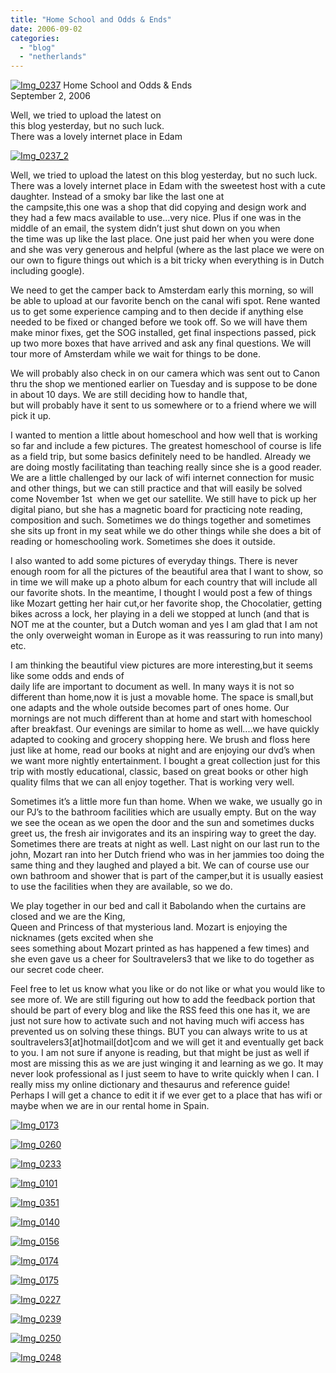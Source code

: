 ```yaml
---
title: "Home School and Odds & Ends"
date: 2006-09-02
categories: 
  - "blog"
  - "netherlands"
---
```


 [![Img_0237](https://pub-ac94b3f306b24c0dba4238943c97f2e1.r2.dev/2008/05/06/img_0237.png "Img_0237")](https://pub-ac94b3f306b24c0dba4238943c97f2e1.r2.dev/photos/uncategorized/2008/05/06/img_0237.png) Home School and Odds & Ends  
September 2, 2006

Well, we tried to upload the latest on  
this blog yesterday, but no such luck.  
There was a lovely internet place in Edam

<!--more-->

[![Img_0237_2](https://pub-ac94b3f306b24c0dba4238943c97f2e1.r2.dev/2008/05/06/img_0237_2.png "Img_0237_2")](https://pub-ac94b3f306b24c0dba4238943c97f2e1.r2.dev/photos/uncategorized/2008/05/06/img_0237_2.png)

Well, we tried to upload the latest on this blog yesterday, but no such luck. There was a lovely internet place in Edam with the sweetest host with a cute daughter. Instead of a smoky bar like the last one at  
the campsite,this one was a shop that did copying and design work and they had a few macs available to use...very nice. Plus if one was in the middle of an email, the system didn’t just shut down on you when  
the time was up like the last place. One just paid her when you were done and she was very generous and helpful (where as the last place we were on our own to figure things out which is a bit tricky when everything is in Dutch including google).

We need to get the camper back to Amsterdam early this morning, so will be able to upload at our favorite bench on the canal wifi spot. Rene wanted us to get some experience camping and to then decide if anything else needed to be fixed or changed before we took off. So we will have them make minor fixes, get the SOG installed, get final inspections passed, pick up two more boxes that have arrived and ask any final questions. We will tour more of Amsterdam while we wait for things to be done.

We will probably also check in on our camera which was sent out to Canon thru the shop we mentioned earlier on Tuesday and is suppose to be done in about 10 days. We are still deciding how to handle that,  
but will probably have it sent to us somewhere or to a friend where we will pick it up.

I wanted to mention a little about homeschool and how well that is working so far and include a few pictures. The greatest homeschool of course is life as a field trip, but some basics definitely need to be handled. Already we are doing mostly facilitating than teaching really since she is a good reader. We are a little challenged by our lack of wifi internet connection for music and other things, but we can still practice and that will easily be solved come November 1st  when we get our satellite. We still have to pick up her digital piano, but she has a magnetic board for practicing note reading, composition and such. Sometimes we do things together and sometimes she sits up front in my seat while we do other things while she does a bit of reading or homeschooling work. Sometimes she does it outside.

I also wanted to add some pictures of everyday things. There is never enough room for all the pictures of the beautiful area that I want to show, so in time we will make up a photo album for each country that will include all our favorite shots. In the meantime, I thought I would post a few of things like Mozart getting her hair cut,or her favorite shop, the Chocolatier, getting bikes across a lock, her playing in a deli we stopped at lunch (and that is NOT me at the counter, but a Dutch woman and yes I am glad that I am not the only overweight woman in Europe as it was reassuring to run into many) etc.

I am thinking the beautiful view pictures are more interesting,but it seems like some odds and ends of  
daily life are important to document as well. In many ways it is not so different than home,now it is just a movable home. The space is small,but one adapts and the whole outside becomes part of ones home. Our mornings are not much different than at home and start with homeschool after breakfast. Our evenings are similar to home as well....we have quickly adapted to cooking and grocery shopping here. We brush and floss here just like at home, read our books at night and are enjoying our dvd’s when we want more nightly entertainment. I bought a great collection just for this trip with mostly educational, classic, based on great books or other high quality films that we can all enjoy together. That is working very well.

Sometimes it’s a little more fun than home. When we wake, we usually go in our PJ’s to the bathroom facilities which are usually empty. But on the way we see the ocean as we open the door and the sun and sometimes ducks greet us, the fresh air invigorates and its an inspiring way to greet the day. Sometimes there are treats at night as well. Last night on our last run to the john, Mozart ran into her Dutch friend who was in her jammies too doing the same thing and they laughed and played a bit. We can of course use our own bathroom and shower that is part of the camper,but it is usually easiest to use the facilities when they are available, so we do.

We play together in our bed and call it Babolando when the curtains are closed and we are the King,  
Queen and Princess of that mysterious land. Mozart is enjoying the nicknames (gets excited when she  
sees something about Mozart printed as has happened a few times) and she even gave us a cheer for Soultravelers3 that we like to do together as our secret code cheer.

Feel free to let us know what you like or do not like or what you would like to see more of. We are still figuring out how to add the feedback portion that should be part of every blog and like the RSS feed this one has it, we are just not sure how to activate such and not having much wifi access has prevented us on solving these things. BUT you can always write to us at soultravelers3\[at\]hotmail\[dot\]com and we will get it and eventually get back to you. I am not sure if anyone is reading, but that might be just as well if most are missing this as we are just winging it and learning as we go. It may never look professional as I just seem to have to write quickly when I can. I really miss my online dictionary and thesaurus and reference guide! Perhaps I will get a chance to edit it if we ever get to a place that has wifi or maybe when we are in our rental home in Spain.

[![Img_0173](https://pub-ac94b3f306b24c0dba4238943c97f2e1.r2.dev/2008/05/06/img_0173.png "Img_0173")](https://pub-ac94b3f306b24c0dba4238943c97f2e1.r2.dev/photos/uncategorized/2008/05/06/img_0173.png)

[![Img_0260](https://pub-ac94b3f306b24c0dba4238943c97f2e1.r2.dev/2008/05/06/img_0260.png "Img_0260")](https://pub-ac94b3f306b24c0dba4238943c97f2e1.r2.dev/photos/uncategorized/2008/05/06/img_0260.png)

[![Img_0233](https://pub-ac94b3f306b24c0dba4238943c97f2e1.r2.dev/2008/05/06/img_0233.png "Img_0233")](https://pub-ac94b3f306b24c0dba4238943c97f2e1.r2.dev/photos/uncategorized/2008/05/06/img_0233.png)

[![Img_0101](https://pub-ac94b3f306b24c0dba4238943c97f2e1.r2.dev/2008/05/06/img_0101.png "Img_0101")](https://pub-ac94b3f306b24c0dba4238943c97f2e1.r2.dev/photos/uncategorized/2008/05/06/img_0101.png)

[![Img_0351](https://pub-ac94b3f306b24c0dba4238943c97f2e1.r2.dev/2008/05/06/img_0351.png "Img_0351")](https://pub-ac94b3f306b24c0dba4238943c97f2e1.r2.dev/photos/uncategorized/2008/05/06/img_0351.png)

[![Img_0140](https://pub-ac94b3f306b24c0dba4238943c97f2e1.r2.dev/2008/05/06/img_0140.png "Img_0140")](https://pub-ac94b3f306b24c0dba4238943c97f2e1.r2.dev/photos/uncategorized/2008/05/06/img_0140.png)

[![Img_0156](https://pub-ac94b3f306b24c0dba4238943c97f2e1.r2.dev/2008/05/06/img_0156.png "Img_0156")](https://pub-ac94b3f306b24c0dba4238943c97f2e1.r2.dev/photos/uncategorized/2008/05/06/img_0156.png)

[![Img_0174](https://pub-ac94b3f306b24c0dba4238943c97f2e1.r2.dev/2008/05/06/img_0174.png "Img_0174")](https://pub-ac94b3f306b24c0dba4238943c97f2e1.r2.dev/photos/uncategorized/2008/05/06/img_0174.png)

[![Img_0175](https://pub-ac94b3f306b24c0dba4238943c97f2e1.r2.dev/2008/05/06/img_0175.png "Img_0175")](https://pub-ac94b3f306b24c0dba4238943c97f2e1.r2.dev/photos/uncategorized/2008/05/06/img_0175.png)

[![Img_0227](https://pub-ac94b3f306b24c0dba4238943c97f2e1.r2.dev/2008/05/06/img_0227.png "Img_0227")](https://pub-ac94b3f306b24c0dba4238943c97f2e1.r2.dev/photos/uncategorized/2008/05/06/img_0227.png)

[![Img_0239](https://pub-ac94b3f306b24c0dba4238943c97f2e1.r2.dev/2008/05/06/img_0239.png "Img_0239")](https://pub-ac94b3f306b24c0dba4238943c97f2e1.r2.dev/photos/uncategorized/2008/05/06/img_0239.png)

[![Img_0250](https://pub-ac94b3f306b24c0dba4238943c97f2e1.r2.dev/2008/05/06/img_0250.png "Img_0250")](https://pub-ac94b3f306b24c0dba4238943c97f2e1.r2.dev/photos/uncategorized/2008/05/06/img_0250.png)

[![Img_0248](https://pub-ac94b3f306b24c0dba4238943c97f2e1.r2.dev/2008/05/06/img_0248.png "Img_0248")](https://pub-ac94b3f306b24c0dba4238943c97f2e1.r2.dev/photos/uncategorized/2008/05/06/img_0248.png)
